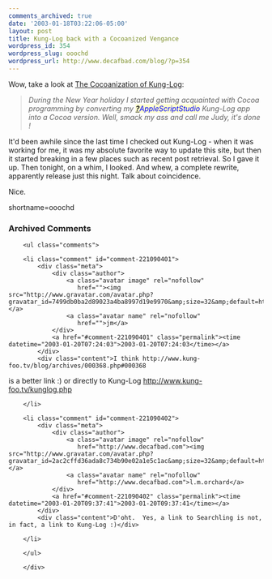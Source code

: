 ```yaml
---
comments_archived: true
date: '2003-01-18T03:22:06-05:00'
layout: post
title: Kung-Log back with a Cocoanized Vengance
wordpress_id: 354
wordpress_slug: ooochd
wordpress_url: http://www.decafbad.com/blog/?p=354
---
```

<p>Wow, take a look at <a href="http://www.kung-foo.tv/blog/archives/000368.php#000368" target="_top">The Cocoanization of Kung-Log</a>:<blockquote><i>During the New Year holiday I started getting acquainted with Cocoa programming by converting my <span style='background : #FFFFCE;'><a href="http://www.decafbad.com/twiki/bin/edit/Main/AppleScriptStudio?topicparent=Main.FilterData"><b>?</b></a><font color="#0000FF">AppleScriptStudio</font></span> Kung-Log app into a Cocoa version. Well, smack my ass and call me Judy, it's done !</i></blockquote>It'd been awhile since the last time I checked out Kung-Log - when it was working for me, it was my absolute favorite way to update this site, but then it started breaking in a few places such as recent post retrieval.  So I gave it up.  Then tonight, on a whim, I looked.  And whew, a complete rewrite, apparently release just this night.  Talk about coincidence.</p>
<p>Nice.</p>
<!--more-->
shortname=ooochd

<div id="comments" class="comments archived-comments">
            <h3>Archived Comments</h3>
            
        <ul class="comments">
            
        <li class="comment" id="comment-221090401">
            <div class="meta">
                <div class="author">
                    <a class="avatar image" rel="nofollow" 
                       href=""><img src="http://www.gravatar.com/avatar.php?gravatar_id=7499db0ba2d89023a4ba8997d19e9970&amp;size=32&amp;default=http://mediacdn.disqus.com/1320279820/images/noavatar32.png"/></a>
                    <a class="avatar name" rel="nofollow" 
                       href="">jm</a>
                </div>
                <a href="#comment-221090401" class="permalink"><time datetime="2003-01-20T07:24:03">2003-01-20T07:24:03</time></a>
            </div>
            <div class="content">I think http://www.kung-foo.tv/blog/archives/000368.php#000368
is a better link :)
or directly to Kung-Log http://www.kung-foo.tv/kunglog.php</div>
            
        </li>
    
        <li class="comment" id="comment-221090402">
            <div class="meta">
                <div class="author">
                    <a class="avatar image" rel="nofollow" 
                       href="http://www.decafbad.com"><img src="http://www.gravatar.com/avatar.php?gravatar_id=2ac2cffd36ada8c734b90e02a1e5c1ac&amp;size=32&amp;default=http://mediacdn.disqus.com/1320279820/images/noavatar32.png"/></a>
                    <a class="avatar name" rel="nofollow" 
                       href="http://www.decafbad.com">l.m.orchard</a>
                </div>
                <a href="#comment-221090402" class="permalink"><time datetime="2003-01-20T09:37:41">2003-01-20T09:37:41</time></a>
            </div>
            <div class="content">D'oht.  Yes, a link to Searchling is not, in fact, a link to Kung-Log :)</div>
            
        </li>
    
        </ul>
    
        </div>
    